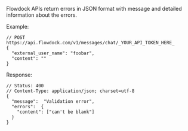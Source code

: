 Flowdock APIs return errors in JSON format with message and detailed information about the errors.

Example:

```
// POST https://api.flowdock.com/v1/messages/chat/_YOUR_API_TOKEN_HERE_
{
  "external_user_name": "foobar",
  "content": ""
}

```

Response:
```
// Status: 400
// Content-Type: application/json; charset=utf-8
{
  "message":  "Validation error",
  "errors":  {
    "content": ["can't be blank"]
  }
}
```